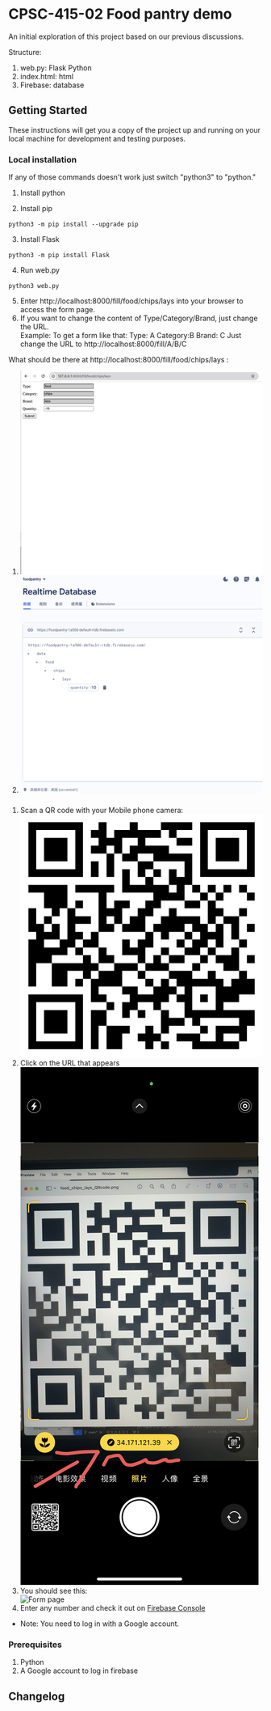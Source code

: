 # CPSC-415-02 Food pantry demo
An initial exploration of this project based on our previous discussions.  


Structure:  
1. web.py: Flask Python
2. index.html: html
2. Firebase: database

## Getting Started
These instructions will get you a copy of the project up and running on your local machine for development and testing purposes.  

### Local installation
If any of those commands doesn't work just switch "python3" to "python."  
1. Install python   

2. Install pip  
```
python3 -m pip install --upgrade pip
```
3. Install Flask  
```
python3 -m pip install Flask
```
4. Run web.py
```
python3 web.py
```
5. Enter http://localhost:8000/fill/food/chips/lays into your browser to access the form page.  
6. If you want to change the content of Type/Category/Brand, just change the URL.  
Example:
To get a form like that:
Type: A
Category:B
Brand: C
Just change the URL to  http://localhost:8000/fill/A/B/C

 What should be there at http://localhost:8000/fill/food/chips/lays :  
1. ![Form page](images/web.png)
2. ![Firebase](images/firebase.png)

### 
1. Scan a QR code with your Mobile phone camera:  
![QR code for Chips](images/food_chips_lays_QRcode.png)
2. Click on the URL that appears  
![Example](images/scan.png)
3. You should see this:  
![Form page](images/Form_page_VM.png )
4. Enter any number and check it out on [Firebase Console](https://console.firebase.google.com/project/foodpantry-1a506/database/foodpantry-1a506-default-rtdb/rules?hl=zh-cn)  
- Note: You need to log in with a Google account.

### Prerequisites
1. Python  
2. A Google account to log in firebase

## Changelog
